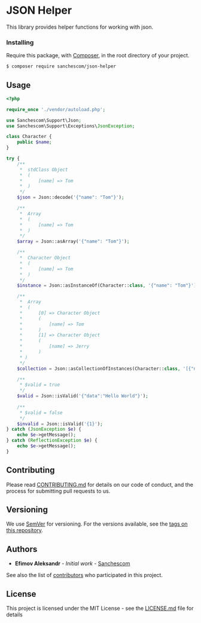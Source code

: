 # JSON Helper

This library provides helper functions for working with json.

### Installing

Require this package, with [Composer](https://getcomposer.org/), in the root directory of your project.

``` bash
$ composer require sanchescom/json-helper
```

## Usage

``` php
<?php

require_once './vendor/autoload.php';

use Sanchescom\Support\Json;
use Sanchescom\Support\Exceptions\JsonException;

class Character {
    public $name;
}

try {
    /**
     *  stdClass Object
     *  (
     *      [name] => Tom
     *  )
     */
    $json = Json::decode('{"name": "Tom"}');

    /**
     *  Array
     *  (
     *      [name] => Tom
     *  )
     */
    $array = Json::asArray('{"name": "Tom"}');

    /**
     *  Character Object
     *  (
     *      [name] => Tom
     *  )
     */
    $instance = Json::asInstanceOf(Character::class, '{"name": "Tom"}');

    /**
     *  Array
     *  (
     *      [0] => Character Object
     *      (
     *          [name] => Tom
     *      )
     *      [1] => Character Object
     *      (
     *          [name] => Jerry
     *      )
     * )
     */
    $collection = Json::asCollectionOfInstances(Character::class, '[{"name": "Tom"}, {"name": "Jerry"}]');

    /**
     * $valid = true
     */
    $valid = Json::isValid('{"data":"Hello World"}');
    
    /**
     * $valid = false
     */
    $invalid = Json::isValid('{1}');
} catch (JsonException $e) {
    echo $e->getMessage();
} catch (ReflectionException $e) {
    echo $e->getMessage();
}
```

## Contributing

Please read [CONTRIBUTING.md](CONTRIBUTING.md) for details on our code of conduct, and the process for submitting pull requests to us.

## Versioning

We use [SemVer](http://semver.org/) for versioning. For the versions available, see the [tags on this repository](https://github.com/sanchescom/php-wifi/tags). 

## Authors

* **Efimov Aleksandr** - *Initial work* - [Sanchescom](https://github.com/sanchescom)

See also the list of [contributors](https://github.com/sanchescom/php-wifi/contributors) who participated in this project.

## License

This project is licensed under the MIT License - see the [LICENSE.md](LICENSE.md) file for details